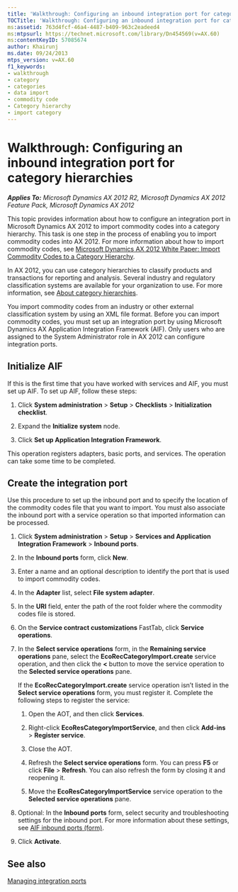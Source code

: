 ```yaml
---
title: 'Walkthrough: Configuring an inbound integration port for category hierarchies'
TOCTitle: 'Walkthrough: Configuring an inbound integration port for category hierarchies'
ms:assetid: 763d4fcf-46a4-4487-b409-963c2eadeed4
ms:mtpsurl: https://technet.microsoft.com/library/Dn454569(v=AX.60)
ms:contentKeyID: 57085674
author: Khairunj
ms.date: 09/24/2013
mtps_version: v=AX.60
f1_keywords:
- walkthrough
- category
- categories
- data import
- commodity code
- Category hierarchy
- import category
---
```


# Walkthrough: Configuring an inbound integration port for category hierarchies 


_**Applies To:** Microsoft Dynamics AX 2012 R2, Microsoft Dynamics AX 2012 Feature Pack, Microsoft Dynamics AX 2012_

This topic provides information about how to configure an integration port in Microsoft Dynamics AX 2012 to import commodity codes into a category hierarchy. This task is one step in the process of enabling you to import commodity codes into AX 2012. For more information about how to import commodity codes, see [Microsoft Dynamics AX 2012 White Paper: Import Commodity Codes to a Category Hierarchy](https://go.microsoft.com/fwlink/?linkid=313695%26clcid=0x409).

In AX 2012, you can use category hierarchies to classify products and transactions for reporting and analysis. Several industry and regulatory classification systems are available for your organization to use. For more information, see [About category hierarchies](about-category-hierarchies.md).

You import commodity codes from an industry or other external classification system by using an XML file format. Before you can import commodity codes, you must set up an integration port by using Microsoft Dynamics AX Application Integration Framework (AIF). Only users who are assigned to the System Administrator role in AX 2012 can configure integration ports.

## Initialize AIF

If this is the first time that you have worked with services and AIF, you must set up AIF. To set up AIF, follow these steps:

1.  Click **System administration** \> **Setup** \> **Checklists** \> **Initialization checklist**.

2.  Expand the **Initialize system** node.

3.  Click **Set up Application Integration Framework**.

This operation registers adapters, basic ports, and services. The operation can take some time to be completed.

## Create the integration port

Use this procedure to set up the inbound port and to specify the location of the commodity codes file that you want to import. You must also associate the inbound port with a service operation so that imported information can be processed.

1.  Click **System administration** \> **Setup** \> **Services and Application Integration Framework** \> **Inbound ports**.

2.  In the **Inbound ports** form, click **New**.

3.  Enter a name and an optional description to identify the port that is used to import commodity codes.

4.  In the **Adapter** list, select **File system adapter**.

5.  In the **URI** field, enter the path of the root folder where the commodity codes file is stored.

6.  On the **Service contract customizations** FastTab, click **Service operations**.

7.  In the **Select service operations** form, in the **Remaining service operations** pane, select the **EcoRecCategoryImport.create** service operation, and then click the **\<** button to move the service operation to the **Selected service operations** pane.
    
    If the **EcoRecCategoryImport.create** service operation isn’t listed in the **Select service operations** form, you must register it. Complete the following steps to register the service:
    
    1.  Open the AOT, and then click **Services**.
    
    2.  Right-click **EcoResCategoryImportService**, and then click **Add-ins** \> **Register service**.
    
    3.  Close the AOT.
    
    4.  Refresh the **Select service operations** form. You can press **F5** or click **File** \> **Refresh**. You can also refresh the form by closing it and reopening it.
    
    5.  Move the **EcoResCategoryImportService** service operation to the **Selected service operations** pane.

8.  Optional: In the **Inbound ports** form, select security and troubleshooting settings for the inbound port. For more information about these settings, see [AIF inbound ports (form)](https://technet.microsoft.com/library/hh208821\(v=ax.60\)).

9.  Click **Activate**.

## See also

[Managing integration ports](managing-integration-ports.md)

